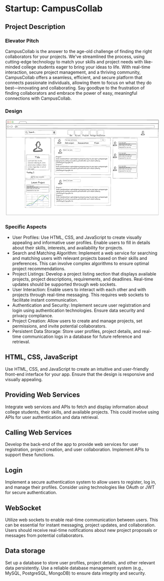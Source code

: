 # Startup: CampusCollab
## Project Description
### Elevator Pitch
CampusCollab is the answer to the age-old challenge of finding the right collaborators for your projects. We've streamlined the process, using cutting-edge technology to match your skills and project needs with like-minded college students eager to bring your ideas to life. With real-time interaction, secure project management, and a thriving community, CampusCollab offers a seamless, efficient, and secure platform that connects passionate individuals, allowing them to focus on what they do best—innovating and collaborating. Say goodbye to the frustration of finding collaborators and embrace the power of easy, meaningful connections with CampusCollab.
### Design
![Interface](design.png)
### Specific Aspects
- User Profiles: Use HTML, CSS, and JavaScript to create visually appealing and informative user profiles. Enable users to fill in details about their skills, interests, and availability for projects.
- Search and Matching Algorithm: Implement a web service for searching and matching users with relevant projects based on their skills and preferences. This can involve complex algorithms to ensure optimal project recommendations.
- Project Listings: Develop a project listing section that displays available projects, project descriptions, requirements, and deadlines. Real-time updates should be supported through web sockets.
- User Interaction: Enable users to interact with each other and with projects through real-time messaging. This requires web sockets to facilitate instant communication.
- Authentication and Security: Implement secure user registration and login using authentication technologies. Ensure data security and privacy compliance.
- Project Creation: Allow users to create and manage projects, set permissions, and invite potential collaborators.
- Persistent Data Storage: Store user profiles, project details, and real-time communication logs in a database for future reference and retrieval.
## HTML, CSS, JavaScript
Use HTML, CSS, and JavaScript to create an intuitive and user-friendly front-end interface for your app. Ensure that the design is responsive and visually appealing.
## Providing Web Services
Integrate web services and APIs to fetch and display information about college students, their skills, and available projects. This could involve using APIs for user authentication and data retrieval.
## Calling Web Services
Develop the back-end of the app to provide web services for user registration, project creation, and user collaboration. Implement APIs to support these functions.
## Login
Implement a secure authentication system to allow users to register, log in, and manage their profiles. Consider using technologies like OAuth or JWT for secure authentication.
## WebSocket
Utilize web sockets to enable real-time communication between users. This can be essential for instant messaging, project updates, and collaboration. Users should receive real-time notifications about new project proposals or messages from potential collaborators.
## Data storage
Set up a database to store user profiles, project details, and other relevant data persistently. Use a reliable database management system (e.g., MySQL, PostgreSQL, MongoDB) to ensure data integrity and security.

